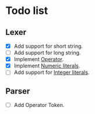 Todo list
====

## Lexer

- [x] Add support for short string.
- [ ] Add support for long string.
- [x] Implement [Operator](https://docs.python.org/3/reference/lexical_analysis.html#operators).
- [x] Implement [Numeric literals](https://docs.python.org/3/reference/lexical_analysis.html#numeric-literals).
- [ ] Add support for [Integer literals](https://docs.python.org/3/reference/lexical_analysis.html#integer-literals).

## Parser

- [ ] Add Operator Token.
